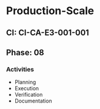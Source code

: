 # Production-Scale

## CI: CI-CA-E3-001-001
## Phase: 08

### Activities
- Planning
- Execution
- Verification
- Documentation
